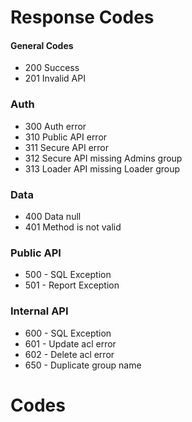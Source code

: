 # Response Codes

#### General Codes

- 200 Success
- 201 Invalid API

### Auth

- 300 Auth error
- 310 Public API error
- 311 Secure API error
- 312 Secure API missing Admins group
- 313 Loader API missing Loader group

### Data

- 400 Data null
- 401 Method is not valid

### Public API

* 500 - SQL Exception
* 501 - Report Exception

### Internal API

* 600 - SQL Exception
* 601 - Update acl error
* 602 - Delete acl error
* 650 - Duplicate group name

# Codes

